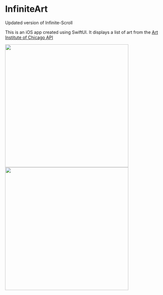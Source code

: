 # InfiniteArt
Updated version of Infinite-Scroll

This is an iOS app created using SwiftUI. It displays a list of art from the [Art Institute of Chicago API](https://api.artic.edu/docs/#introduction)

<img src="https://github.com/angelak1/InfiniteArt/assets/22335743/924497be-f978-4c39-8940-14df1876d6d3" width="400">
<img src="https://github.com/angelak1/InfiniteArt/assets/22335743/aae395e9-f46c-4013-acf2-e6244856bdcf" width="400">
